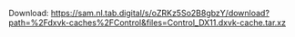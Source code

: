 Download: https://sam.nl.tab.digital/s/oZRKz5So2B8gbzY/download?path=%2Fdxvk-caches%2FControl&files=Control_DX11.dxvk-cache.tar.xz
